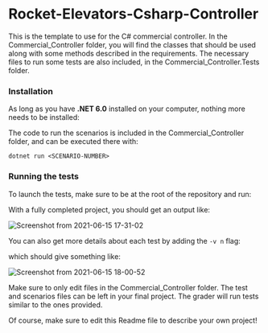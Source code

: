 # Rocket-Elevators-Csharp-Controller
This is the template to use for the C# commercial controller. In the Commercial_Controller folder, you will find the classes that should be used along with some methods described in the requirements. The necessary files to run some tests are also included, in the Commercial_Controller.Tests folder.

### Installation

As long as you have **.NET 6.0** installed on your computer, nothing more needs to be installed:

The code to run the scenarios is included in the Commercial_Controller folder, and can be executed there with:

`dotnet run <SCENARIO-NUMBER>`

### Running the tests

To launch the tests, make sure to be at the root of the repository and run:

<!-- NEEDED INFO FOR README
`dotnet run 1-- project Commercial_Controller.Tests/Commercial_Controller.Tests.csproj`
`dotnet run 2-- project Commercial_Controller.Tests/Commercial_Controller.Tests.csproj`
`dotnet run 3-- project Commercial_Controller.Tests/Commercial_Controller.Tests.csproj`
`dotnet run 4-- project Commercial_Controller.Tests/Commercial_Controller.Tests.csproj` -->

With a fully completed project, you should get an output like:

![Screenshot from 2021-06-15 17-31-02](https://user-images.githubusercontent.com/28630658/122128889-3edfa500-ce03-11eb-97d0-df0cc6a79fed.png)

You can also get more details about each test by adding the `-v n` flag: 

<!-- NEEDED INFO FOR README
`dotnet test -v n` -->

which should give something like: 

![Screenshot from 2021-06-15 18-00-52](https://user-images.githubusercontent.com/28630658/122129140-a8f84a00-ce03-11eb-8807-33d7eab8c387.png)

Make sure to only edit files in the Commercial_Controller folder. The test and scenarios files can be left in your final project. The grader will run tests similar to the ones provided.

Of course, make sure to edit this Readme file to describe your own project!
